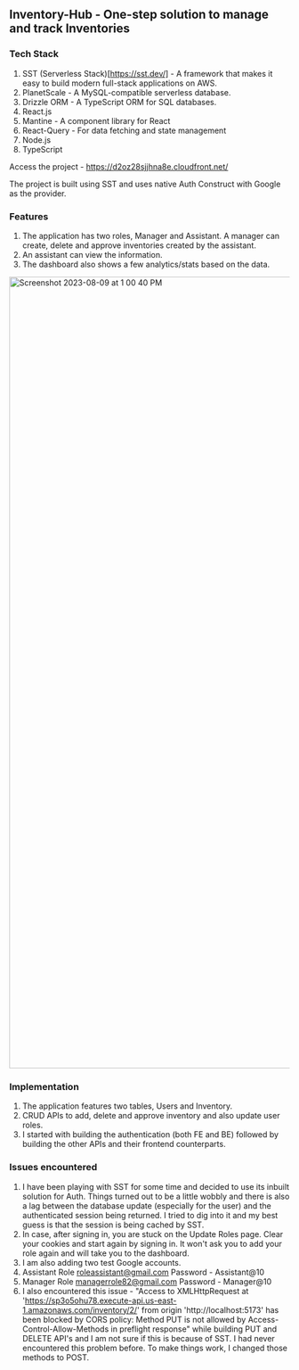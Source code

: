 ## Inventory-Hub - One-step solution to manage and track Inventories

### Tech Stack
1. SST (Serverless Stack)[https://sst.dev/] - A framework that makes it easy to build modern full-stack applications on AWS.
2. PlanetScale - A MySQL-compatible serverless database.
3. Drizzle ORM - A TypeScript ORM for SQL databases.
4. React.js
5. Mantine - A component library for React
6. React-Query - For data fetching and state management
7. Node.js
8. TypeScript

Access the project - https://d2oz28sjjhna8e.cloudfront.net/

The project is built using SST and uses native Auth Construct with Google as the provider.

### Features
1. The application has two roles, Manager and Assistant. A manager can create, delete and approve inventories created by the assistant.
2. An assistant can view the information.
3. The dashboard also shows a few analytics/stats based on the data.
<img width="1420" alt="Screenshot 2023-08-09 at 1 00 40 PM" src="https://github.com/swarna1001/fictional-robot/assets/66565400/a1a45a51-73fa-43bd-a5e4-a6130dab1844">

### Implementation
1. The application features two tables, Users and Inventory.
2. CRUD APIs to add, delete and approve inventory and also update user roles.
3. I started with building the authentication (both FE and BE) followed by building the other APIs and their frontend counterparts.

### Issues encountered
1. I have been playing with SST for some time and decided to use its inbuilt solution for Auth. Things turned out to be a little wobbly and there is also a lag between the database update (especially for the user) and the authenticated session being returned. I tried to dig into it and my best guess is that the session is being cached by SST.
2. In case, after signing in, you are stuck on the Update Roles page. Clear your cookies and start again by signing in. It won't ask you to add your role again and will take you to the dashboard.
3. I am also adding two test Google accounts.
  1. Assistant Role
     roleassistant@gmail.com
     Password - Assistant@10
  2. Manager Role
     managerrole82@gmail.com
     Password - Manager@10
4. I also encountered this issue - "Access to XMLHttpRequest at 'https://sp3o5ohu78.execute-api.us-east-1.amazonaws.com/inventory/2/' from origin 'http://localhost:5173' has been blocked by CORS policy: Method PUT is not allowed by Access-Control-Allow-Methods in preflight response" while building PUT and DELETE API's and I am not sure if this is because of SST. I had never encountered this problem before. To make things work, I changed those methods to POST.

